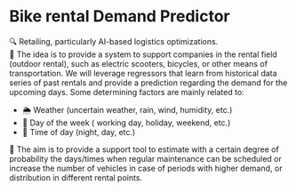 # Bike rental Demand Predictor
🔍 Retailing, particularly AI-based logistics optimizations.  
🌟 The idea is to provide a system to support companies in the rental field (outdoor rental), such as electric scooters, bicycles, or other means of transportation. We will leverage regressors that learn from historical data series of past rentals and provide a prediction regarding the demand for the upcoming days.
Some determining factors are mainly related to:

- 🌦️ Weather (uncertain weather, rain, wind, humidity, etc.)
- 📅 Day of the week ( working day, holiday, weekend, etc.)
- 🌙 Time of day (night, day, etc.)
  
🎯 The aim is to provide a support tool to estimate with a certain degree of probability the days/times when regular maintenance can be scheduled or increase the number of vehicles in case of periods with higher demand, or distribution in different rental points.





